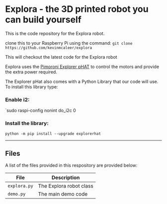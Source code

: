 # Explora - the 3D printed robot you can build yourself

This is the code repository for the Explora robot.

clone this to your Raspberry Pi using the command:
`git clone https://github.com/kevinmcaleer/explora`

This will checkout the latest code for the Explora robot

Explora uses the [Pimoroni Explorer pHAT](https://shop.pimoroni.com/products/explorer-phat) to control the motors and provide the extra power required.

The Explorer pHat also comes with a Python Library that our code will use. To install this library type:

### Enable i2:
`sudo raspi-config nonint do_i2c 0

### Install the library:
`python -m pip install --upgrade explorerhat`

---

##  Files 
A list of the files provided in this respository are provided below:


File | Description
---|---
`explora.py` | The Explora robot class
`demo.py` | The main demo code
